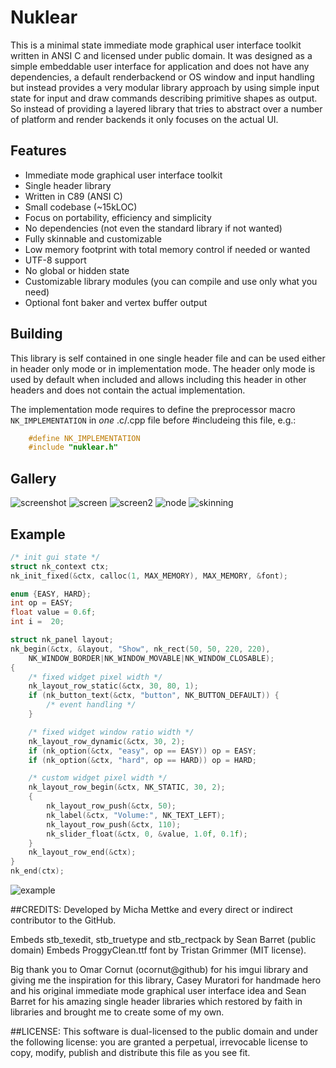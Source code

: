 # Nuklear
This is a minimal state immediate mode graphical user interface toolkit
written in ANSI C and licensed under public domain. It was designed as a simple
embeddable user interface for application and does not have any dependencies,
a default renderbackend or OS window and input handling but instead provides a very modular
library approach by using simple input state for input and draw
commands describing primitive shapes as output. So instead of providing a
layered library that tries to abstract over a number of platform and
render backends it only focuses on the actual UI.

## Features
- Immediate mode graphical user interface toolkit
- Single header library
- Written in C89 (ANSI C)
- Small codebase (~15kLOC)
- Focus on portability, efficiency and simplicity
- No dependencies (not even the standard library if not wanted)
- Fully skinnable and customizable
- Low memory footprint with total memory control if needed or wanted
- UTF-8 support
- No global or hidden state
- Customizable library modules (you can compile and use only what you need)
- Optional font baker and vertex buffer output

## Building
This library is self contained in one single header file and can be used either
in header only mode or in implementation mode. The header only mode is used
by default when included and allows including this header in other headers
and does not contain the actual implementation.

The implementation mode requires to define  the preprocessor macro
`NK_IMPLEMENTATION` in *one* .c/.cpp file before #includeing this file, e.g.:
```c
    #define NK_IMPLEMENTATION
    #include "nuklear.h"
```

## Gallery
![screenshot](https://cloud.githubusercontent.com/assets/8057201/11761525/ae06f0ca-a0c6-11e5-819d-5610b25f6ef4.gif)
![screen](https://cloud.githubusercontent.com/assets/8057201/13538240/acd96876-e249-11e5-9547-5ac0b19667a0.png)
![screen2](https://cloud.githubusercontent.com/assets/8057201/13538243/b04acd4c-e249-11e5-8fd2-ad7744a5b446.png)
![node](https://cloud.githubusercontent.com/assets/8057201/9976995/e81ac04a-5ef7-11e5-872b-acd54fbeee03.gif)
![skinning](https://cloud.githubusercontent.com/assets/8057201/14152357/25df939e-f6b3-11e5-8587-b19e863e0d1b.png)

## Example
```c
/* init gui state */
struct nk_context ctx;
nk_init_fixed(&ctx, calloc(1, MAX_MEMORY), MAX_MEMORY, &font);

enum {EASY, HARD};
int op = EASY;
float value = 0.6f;
int i =  20;

struct nk_panel layout;
nk_begin(&ctx, &layout, "Show", nk_rect(50, 50, 220, 220),
    NK_WINDOW_BORDER|NK_WINDOW_MOVABLE|NK_WINDOW_CLOSABLE);
{
    /* fixed widget pixel width */
    nk_layout_row_static(&ctx, 30, 80, 1);
    if (nk_button_text(&ctx, "button", NK_BUTTON_DEFAULT)) {
        /* event handling */
    }

    /* fixed widget window ratio width */
    nk_layout_row_dynamic(&ctx, 30, 2);
    if (nk_option(&ctx, "easy", op == EASY)) op = EASY;
    if (nk_option(&ctx, "hard", op == HARD)) op = HARD;

    /* custom widget pixel width */
    nk_layout_row_begin(&ctx, NK_STATIC, 30, 2);
    {
        nk_layout_row_push(&ctx, 50);
        nk_label(&ctx, "Volume:", NK_TEXT_LEFT);
        nk_layout_row_push(&ctx, 110);
        nk_slider_float(&ctx, 0, &value, 1.0f, 0.1f);
    }
    nk_layout_row_end(&ctx);
}
nk_end(ctx);
```
![example](https://cloud.githubusercontent.com/assets/8057201/10187981/584ecd68-675c-11e5-897c-822ef534a876.png)

##CREDITS:
Developed by Micha Mettke and every direct or indirect contributor to the GitHub.


Embeds stb_texedit, stb_truetype and stb_rectpack by Sean Barret (public domain)
Embeds ProggyClean.ttf font by Tristan Grimmer (MIT license).


Big thank you to Omar Cornut (ocornut@github) for his imgui library and
giving me the inspiration for this library, Casey Muratori for handmade hero
and his original immediate mode graphical user interface idea and Sean
Barret for his amazing single header libraries which restored by faith
in libraries and brought me to create some of my own.

##LICENSE:
This software is dual-licensed to the public domain and under the following
license: you are granted a perpetual, irrevocable license to copy, modify,
publish and distribute this file as you see fit.

